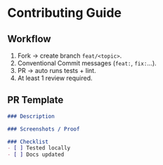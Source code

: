 # Contributing Guide

## Workflow
1. Fork → create branch `feat/<topic>`.
2. Conventional Commit messages (`feat:`, `fix:`...).
3. PR → auto runs tests + lint.
4. At least 1 review required.

## PR Template
```md
### Description

### Screenshots / Proof

### Checklist
- [ ] Tested locally
- [ ] Docs updated